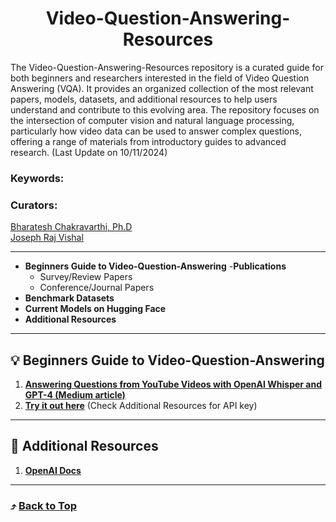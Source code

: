 <h1 align="center"> Video-Question-Answering-Resources </h1>

The Video-Question-Answering-Resources repository is a curated guide for both beginners and researchers interested in the field of Video Question Answering (VQA). It provides an organized collection of the most relevant papers, models, datasets, and additional resources to help users understand and contribute to this evolving area. The repository focuses on the intersection of computer vision and natural language processing, particularly how video data can be used to answer complex questions, offering a range of materials from introductory guides to advanced research. (Last Update on 10/11/2024)

### Keywords:

### Curators:
[ Bharatesh Chakravarthi, Ph.D](https://chakravarthi589.github.io/)
</br>
[Joseph Raj Vishal](https://github.com/joe-rabbit)

---

- **Beginners Guide to Video-Question-Answering**
-**Publications**
  - Survey/Review Papers
  - Conference/Journal Papers 
- **Benchmark Datasets**
- **Current Models on Hugging Face**
- **Additional Resources**

---

## :bulb: Beginners Guide to Video-Question-Answering

1. **[Answering Questions from YouTube Videos with OpenAI Whisper and GPT-4 (Medium article)](https://medium.com/@mksupriya2/answering-questions-from-youtube-videos-with-openai-whisper-and-gpt-4-9a0ae11389ba)**
2. **[Try it out here](https://colab.research.google.com/drive/1qTUr1rYB3L3ZlFyLocWbRKg_HVfLvyvT?usp=sharing)** (Check Additional Resources for API key)

---

## :telescope: Additional Resources

1. **[OpenAI Docs](https://platform.openai.com/docs/api-reference/introduction)**


---

### :arrow_heading_up: [Back to Top](#video-question-answering-resources)
